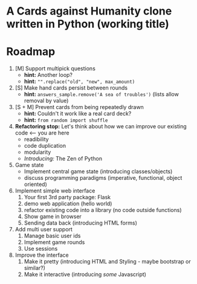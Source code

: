 # A Cards against Humanity clone written in Python (working title)

# Roadmap

1. [M] Support multipick questions
    - **hint:** Another loop?
    - **hint:** `"".replace("old", "new", max_amount)`
2. [S] Make hand cards persist between rounds
    - **hint:** `answers_sample.remove('A sea of troubles')` (lists allow removal by value)
3. [S + M] Prevent cards from being repeatedly drawn
    - **hint:** Couldn't it work like a real card deck?
    - **hint:** `from random import shuffle`
4. **Refactoring stop:** Let's think about how we can improve our existing code <-- you are here
    - readibility
    - code duplication
    - modularity
    - _Introducing:_ The Zen of Python
5. Game state
    - Implement central game state (introducing classes/objects)
    - discuss programming paradigms (imperative, functional, object oriented)
5. Implement simple web interface
    1. Your first 3rd party package: Flask
    2. demo web application (hello world)
    3. refactor existing code into a library (no code outside functions)
    4. Show game in browser
    5. Sending data back (introducing HTML forms)
6. Add multi user support
    1. Manage basic user ids
    2. Implement game rounds
    3. Use sessions
7. Improve the interface
    1. Make it pretty (introducing HTML and Styling - maybe bootstrap or similar?)
    2. Make it interactive (introducing _some_ Javascript)
